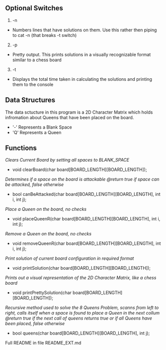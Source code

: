 ## Optional Switches

1. -n
  - Numbers lines that have solutions on them. Use this rather then piping to cat -n (that breaks -t switch)
2. -p
  - Pretty output. This prints solutions in a visually recognizable format similar to a chess board
3. -t
  - Displays the total time taken in calculating the solutions and printing them to the console
  
## Data Structures

The data sctucture in this program is a 2D Character Matrix which holds infromation about Queens that have been placed on the board. 
* '-' Represents a Blank Space
* 'Q' Represents a Queen

## Functions

*Clears Current Board by setting all spaces to BLANK_SPACE*
- void clearBoard(char board[BOARD_LENGTH][BOARD_LENGTH]);

*Determines if a space on the board is attackable
@return true if space can be attacked, false otherwise*
- bool canBeAttacked(char board[BOARD_LENGTH][BOARD_LENGTH], int i, int j);

*Place a Queen on the board, no checks*
- void placeQueenR(char board[BOARD_LENGTH][BOARD_LENGTH], int i, int j);

*Remove a Queen on the board, no checks*
- void removeQueenR(char board[BOARD_LENGTH][BOARD_LENGTH], int i, int j);

*Print solution of current board configuration in required format*
- void printSolution(char board[BOARD_LENGTH][BOARD_LENGTH]);

*Prints out a visual representation of the 2D Character Matrix, like a chess board*
- void printPrettySolution(char board[BOARD_LENGTH][BOARD_LENGTH]);

*Recursive method used to solve the 8 Queens Problem, scanns from left to right, calls itself when a space is found to place a Queen in the next collum
@return true if the next call of queens returns true or if all Queens have been placed, false otherwise*
- bool queens(char board[BOARD_LENGTH][BOARD_LENGTH], int j);

Full README in file README_EXT.md
